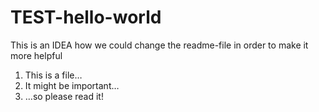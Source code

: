 # TEST-hello-world

This is an IDEA how we could change the readme-file in order to make it more helpful

1. This is a file…
2. It might be important…
3. …so please read it!
